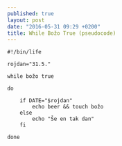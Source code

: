 ```yaml
---
published: true
layout: post
date: "2016-05-31 09:29 +0200"
title: While Božo True (pseudocode)
---
```


    #!/bin/life
    
    rojdan="31.5."
    
    while božo true 
    
    do
    
    	if DATE="$rojdan"
    	    echo beer && touch božo
    	else
            echo "Še en tak dan"
	    fi

    done
